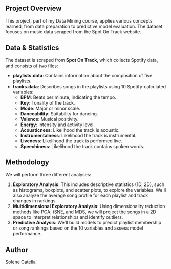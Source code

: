 ## **Project Overview**
This project, part of my Data Mining course, applies various concepts learned, from data preparation to predictive model evaluation. The dataset focuses on music data scraped from the Spot On Track website.

## **Data & Statistics**
The dataset is scraped from **Spot On Track**, which collects Spotify data, and consists of two files:

- **playlists.data**: Contains information about the composition of five playlists.
- **tracks.data**: Describes songs in the playlists using 10 Spotify-calculated variables:
  - **BPM**: Beats per minute, indicating the tempo.
  - **Key**: Tonality of the track.
  - **Mode**: Major or minor scale.
  - **Danceability**: Suitability for dancing.
  - **Valence**: Musical positivity.
  - **Energy**: Intensity and activity level.
  - **Acousticness**: Likelihood the track is acoustic.
  - **Instrumentalness**: Likelihood the track is instrumental.
  - **Liveness**: Likelihood the track is performed live.
  - **Speechiness**: Likelihood the track contains spoken words.

## **Methodology**
We will perform three different analyses:

1. **Exploratory Analysis**: This includes descriptive statistics (1D, 2D), such as histograms, boxplots, and scatter plots, to explore the variables. We'll also analyze the average song profile for each playlist and track changes in rankings.
2. **Multidimensional Exploratory Analysis**: Using dimensionality reduction methods like PCA, tSNE, and MDS, we will project the songs in a 2D space to interpret relationships and identify outliers.
3. **Predictive Analysis**: We'll build models to predict playlist membership or song rankings based on the 10 variables and assess model performance.

## Author
Solène Catella
